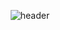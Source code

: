 <div align="center">
  
  ![header](https://capsule-render.vercel.app/api?type=Waving&text=Hello)
</div>
